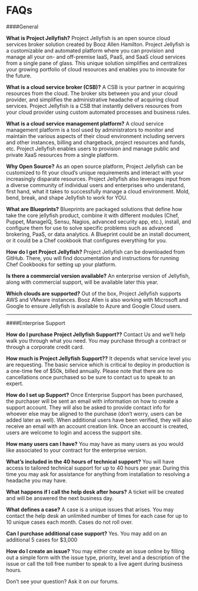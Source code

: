 FAQs
=====

####General

**What is Project Jellyfish?**
Project Jellyfish is an open source cloud services broker solution created by Booz Allen Hamilton. Project Jellyfish is a customizable and automated platform where you can provision and manage all your on- and off-premise IaaS, PaaS, and SaaS cloud services from a single pane of glass. This unique solution simplifies and centralizes your growing portfolio of cloud resources and enables you to innovate for the future.

**What is a cloud service broker (CSB)?**
A CSB is your partner in acquiring resources from the cloud. The broker sits between you and your cloud provider, and simplifies the administrative headache of acquiring cloud services. Project Jellyfish is a CSB that instantly delivers resources from your cloud provider using custom automated processes and business rules.

**What is a cloud service management platform?**
A cloud service management platform is a tool used by administrators to monitor and maintain the various aspects of their cloud environment including servers and other instances, billing and chargeback, project resources and funds, etc. Project Jellyfish enables users to provision and manage public and private XaaS resources from a single platform.

**Why Open Source?**
As an open source platform, Project Jellyfish can be customized to fit your cloud’s unique requirements and interact with your increasingly disparate resources. Project Jellyfish also leverages input from a diverse community of individual users and enterprises who understand, first hand, what it takes to successfully manage a cloud environment. Mold, bend, break, and shape Jellyfish to work for YOU.

**What are Blueprints?**
Blueprints are packaged solutions that define how take the core jellyfish product, combine it with different modules (Chef, Puppet, ManageIQ, Sensu, Nagios, advanced security app, etc.), install, and configure them for use to solve specific problems such as advanced brokering, PaaS, or data analytics. A Blueprint could be an install document, or it could be a Chef cookbook that configures everything for you.

**How do I get Project Jellyfish?**
Project Jellyfish can be downloaded from GitHub. There, you will find documentation and instructions for running Chef Cookbooks for setting up your platform.

**Is there a commercial version available?**
An enterprise version of Jellyfish, along with commercial support, will be available later this year.

**Which clouds are supported?**
Out of the box, Project Jellyfish supports AWS and VMware instances. Booz Allen is also working with Microsoft and Google to ensure Jellyfish is available to Azure and Google Cloud users.

-----
####Enterprise Support

**How do I purchase Project Jellyfish Support??**
Contact Us and we’ll help walk you through what you need.  You may purchase through a contract or through a corporate credit card.

**How much is Project Jellyfish Support??**
It depends what service level you are requesting.  The basic service which is critical to deploy in production is a one-time fee of $50k, billed annually.  Please note that there are no cancellations once purchased so be sure to contact us to speak to an expert.

**How do I set up Support?**
Once Enterprise Support has been purchased, the purchaser will be sent an email with information on how to create a support account. They will also be asked to provide contact info for whoever else may be aligned to the purchase (don’t worry, users can be added later as well). When additional users have been verified, they will also receive an email with an account creation link. Once an account is created, users are welcome to login and access the support site.

**How many users can I have?**
You may have as many users as you would like associated to your contract for the enterprise version.

**What’s included in the 40 hours of technical support?**
You will have access to tailored technical support for up to 40 hours per year.  During this time you may ask for assistance for anything from installation to resolving a headache you may have.

**What happens if I call the help desk after hours?**
A ticket will be created and will be answered the next business day.

**What defines a case?**
A case is a unique issues that arises. You may contact the help desk an unlimited number of times for each case for up to 10 unique cases each month. Cases do not roll over.

**Can I purchase additional case support?**
Yes. You may add on an additional 5 cases for $3,000

**How do I create an issue?**
You may either create an issue online by filling out a simple form with the issue type, priority, level and a description of the issue or call the toll free number to speak to a live agent during business hours.


Don’t see your question? Ask it <here> on our forums.



